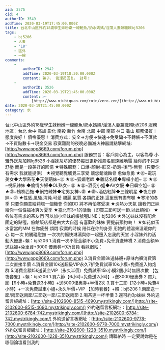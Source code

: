 ```yaml
---
aid: 3575
cid: 4
authorID: 3549
addTime: 2020-03-19T17:45:00.000Z
title: 台北中山區外約18歲學生妹粉嫩一線鮑魚/奶水媽媽/淫蕩人妻兼職賴bj5206
tags:
    - bj5206
    - 人妻
    - '18'
    - 區外
    - 一線
comments:
    -
        authorID: 2942
        addTime: 2020-03-19T18:30:00.000Z
        content: 骗子， 管理员回复。 封号！
    -
        authorID: 3526
        addTime: 2020-03-19T21:45:00.000Z
        content: >-
            [http://www.niubiquan.com/coin/zero-zer/](http://www.niubiquan.com/coin/zero-zer/)
date: 2020-03-19T21:45:00.000Z
category: 水
---
```


台北中山區外約18歲學生妹粉嫩一線鮑魚/奶水媽媽/淫蕩人妻兼職賴bj5206 服務地區：台北 台中 高雄 彰化 南投 新竹 台南 北部 中部 南部 林口 龜山 服務優質！ 態度良好！ 價格優惠！ 消費方式：安全→方便→快速→免受騙→不轉帳→不匯款→不買點數卡→現金交易 寂寞難耐的夜晚必備滅火神器請點擊網址:[http://www.ppp8669.com/forum.php](http://www.ppp8669.com/forum.php) 服務宗旨：客戶開心為主，以客為尊 小雅外送茶加賴lg8526 小淫妹茶坊的優勢每日更新推薦名單遠離地雷 給你的不只是舒壓 而是一段美好的回憶 ★特殊服務：口爆-顏射-肛交-奶泡-後門-無套（只要你有需求 我就能提供） ★視覺聽覺觸覺三享受 讓您銷魂蝕骨 愈做愈勇 ★㊣~電玩美女◆大學系花◆天使萌妹~㊣ ★㊣~狐媚老師 ◆雜誌名模◆專櫃小姐~ ㊣ ★㊣~視訊辣妹 ◆偷情少婦◆OL熟女~ ㊣ ★㊣~酒促小姐◆AV女優 ◆日韓空姐~ ㊣ ★㊣~檳榔西施 ◆網拍辣妹◆宅男女神~㊣ ★㊣~酒店紅牌◆三線明星 ◆夜店辣妹~ ㊣ ★性感.風騷.清純.可愛.靚麗.氣質.各類的正妹.這里應有盡有喔 ★寒冷的冬季 只要你願意給莉塔一個機會 你的DD 將不再怕寒受凍 ★炎熱ㄉ天氣 讓我們正妹給你一個性福冰爽ㄉ夏季 ★臺北有3+1的活動（即買三節可送一節.以此類推） ★各位有需求的茶友們 可以加小淫妹的帳號喔LINE：bj5206 ★外送妹妹沒有配合固定的點喔，旅館飯店都是由大大自選 有喜歡的妹妹 要提前預約喲！ ★如花似玉水當當的MM 在你疲勞 煩悶 寂寞的時候 陪伴在你的身旁 用她的體溫來溫暖你的心 每一次 的觸碰慰撫 一次次的暢快淋漓與你一起墮入忘我的天堂 小淫妹外約活動大優惠+賴：bj5206 1.消費一次不管金額不小免費+免車資送絲襪 2.消費金額5k送絲襪+免車資+3000 優惠券+9折會員 看妹網站：[http://www.ppp8669.com/forum.php](http://www.ppp8669.com/forum.php) 3.消費金額8k送絲襪+原味內褲消費第二次直接半價 4.消費金額10k送超級VIP永久7折免費試車10k小模+免費進入約炮群 5.消費金額15k送黃金VIP（永久半價）免費試車15k小模2個小時無限次數 【包夜套餐】+賴：bj5206 1.買六節【6小時+免費送2小時】+送3000優惠券 2.買九節【9小時+免費送3小時】+送5000優惠券+半價2次 3.買十二節【12小時+免費4小時】+一次免費試車小姐+永久半價+VIP 【加時套餐】+賴：bj5206 1.兩節送一節/兩節送兩節/三節送一節/三節送兩節 2.喝茶連一杯半價 3.還可約3p妹妹 外約送留言板網址：[http://site-2102600-8515-4690.mystrikingly.com/](http://site-2102600-8515-4690.mystrikingly.com/) 外約送留言板網址：[http://site-2102600-6784-742.mystrikingly.com/](http://site-2102600-6784-742.mystrikingly.com/) 外約送留言板網址：[http://site-2102600-9778-7000.mystrikingly.com/](http://site-2102600-9778-7000.mystrikingly.com/) 外約送留言板網址：[http://site-2102600-1228-3510.mystrikingly.com/](http://site-2102600-1228-3510.mystrikingly.com/) 請聯絡時 一定要說妳是在哪個論壇看到我的
